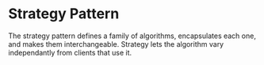 <h1>Strategy Pattern</h3>
The strategy pattern defines a family of algorithms, encapsulates each one, and makes them interchangeable.
Strategy lets the algorithm vary independantly from clients that use it.
